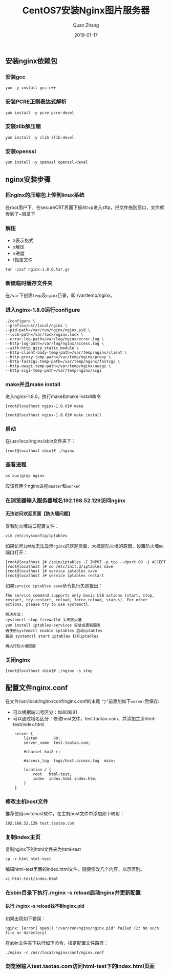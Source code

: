 ﻿---
layout: post
title: "CentOS7安装Nginx图片服务器"
date: 2019-01-17
categories: Java Nginx
tags: Java Nginx
author: Quan Zhang
---

## 安装nginx依赖包

### 安装gcc

```
yum -y install gcc-c++
```

### 安装PCRE正则表达式解析

```
yum install -y pcre pcre-devel
```

### 安装zlib解压缩

```
yum install -y zlib zlib-devel
```

### 安装openssl

```
yum install -y openssl openssl-devel
```

## nginx安装步骤

### 把nginx的压缩包上传到linux系统

在root用户下，在secureCRT界面下按Alt+p进入sftp，把文件拖到窗口，文件就传到了~目录下

### 解压

- z表示格式
- x解压
- v进度
- f指定文件
```
tar -zxvf nginx-1.8.0.tar.gz
```
### 新建临时缓存文件夹

在`/var`下创建`temp`及`nginx`目录，即·/var/temp/nginx。

### 进入nginx-1.8.0运行configure

```
./configure \
--prefix=/usr/local/nginx \
--pid-path=/var/run/nginx/nginx.pid \
--lock-path=/var/lock/nginx.lock \
--error-log-path=/var/log/nginx/error.log \
--http-log-path=/var/log/nginx/access.log \
--with-http_gzip_static_module \
--http-client-body-temp-path=/var/temp/nginx/client \
--http-proxy-temp-path=/var/temp/nginx/proxy \
--http-fastcgi-temp-path=/var/temp/nginx/fastcgi \
--http-uwsgi-temp-path=/var/temp/nginx/uwsgi \
--http-scgi-temp-path=/var/temp/nginx/scgi
```
### make并且make install

进入nginx-1.8.0，执行make和make install命令
```
[root@localhost nginx-1.8.0]# make
```
```
[root@localhost nginx-1.8.0]# make install
```
### 启动

在/usr/local/nginx/sbin文件夹下：
```
[root@localhost sbin]# ./nginx
```
### 查看进程

```
ps aux|grep nginx
```
应该有两个nginx进程`master`和`worker`

### 在浏览器输入服务器域名192.168.52.129访问nginx

#### 无法访问欢迎页面【防火墙问题】

查看防火墙端口配置文件：

```
vim /etc/sysconfig/iptables
```

如果访问`ip地址`无法显示`nginx`的欢迎页面，大概是防火墙的原因，设置防火墙`80`端口打开：
```
[root@localhost ]# /sbin/iptables -I INPUT -p tcp --dport 80 -j ACCEPT
[root@localhost ]# cd /etc/init.d/iptables save
[root@localhost ]# service iptables save
[root@localhost ]# service iptables restart
```

如果`service iptables save`命令执行失败报出：

`The service command supports only basic LSB actions (start, stop, restart, try-restart, reload, force-reload, status). For other actions, please try to use systemctl.`

```
解决方法：
systemctl stop firewalld 关闭防火墙
yum install iptables-services 安装或更新服务
再使用systemctl enable iptables 启动iptables
最后 systemctl start iptables 打开iptables

再执行防火墙配置
```

### 关闭nginx

```
[root@localhost sbin]# ./nginx -s stop
```

## 配置文件nginx.conf

在文件/usr/local/nginx/conf/nginx.conf的末尾 `“}”`前添加如下`server`后保存:
- 可以根据端口号区分：如80和81
- 可以通过域名区分：修改host文件，test.taotao.com，并添加主页html-test/index.html
```
    server {
        listen       80;
        server_name  test.taotao.com;

        #charset koi8-r;

        #access_log  logs/host.access.log  main;

        location / {
            root   html-test;
            index  index.html index.htm;
        }
    }
```

### 修改主机host文件

推荐使用switchost软件，在主机host文件中添加如下映射：
```
192.168.52.129 test.taotao.com
```

### 复制index主页

复制nginx下的html文件夹为html-test
```
cp -r html html-test
```
编辑html-test里面的index.html文件，随便修改几个内容，以示区别。
```
vi html-test/index.html
```

### 在sbin目录下执行./nginx -s reload启动nginx并更新配置

#### 执行./nginx -s reload找不到nginx.pid

如果出现如下错误：
```
nginx: [error] open() "/var/run/nginx/nginx.pid" failed (2: No such file or directory)
```
在sbin文件夹下执行如下命令，指定配置文件路径：
```
./nginx -c /usr/local/nginx/conf/nginx.conf
```

### 浏览器输入test.taotao.com访问html-test下的index.html页面
